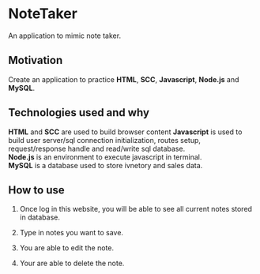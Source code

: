 # NoteTaker
An application to mimic note taker.

## Motivation
Create an application to practice **HTML**, **SCC**, **Javascript**, **Node.js** and **MySQL**.

## Technologies used and why
**HTML** and **SCC** are used to build browser content
**Javascript** is used to build user server/sql connection initialization, routes setup, request/response handle and read/write sql database.  
**Node.js** is an environment to execute javascript in terminal.  
**MySQL** is a database used to store ivnetory and sales data.

## How to use
1. Once log in this website, you will be able to see all current notes stored in database.

2. Type in notes you want to save.

3. You are able to edit the note.

4. Your are able to delete the note.
